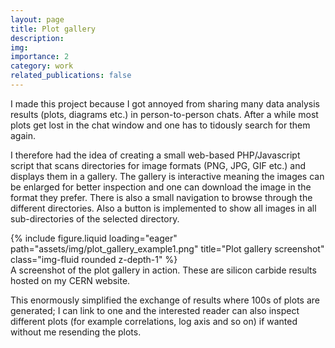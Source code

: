 ```yaml
---
layout: page
title: Plot gallery
description: 
img: 
importance: 2
category: work
related_publications: false
---
```


I made this project because I got annoyed from sharing many data analysis results (plots, diagrams etc.) in person-to-person chats.
After a while most plots get lost in the chat window and one has to tidously search for them again.

I therefore had the idea of creating a small web-based PHP/Javascript script that scans directories for image formats (PNG, JPG, GIF etc.) and displays them in a gallery.
The gallery is interactive meaning the images can be enlarged for better inspection and one can download the image in the format they prefer.
There is also a small navigation to browse through the different directories.
Also a button is implemented to show all images in all sub-directories of the selected directory.

<div class="row justify-content-sm-center">
    <div class="col-sm-9 mt-3 mt-md-0">
        {% include figure.liquid loading="eager" path="assets/img/plot_gallery_example1.png" title="Plot gallery screenshot" class="img-fluid rounded z-depth-1" %}
    </div>
</div>
<div class="caption">
    A screenshot of the plot gallery in action. These are silicon carbide results hosted on my CERN website.
</div>

This enormously simplified the exchange of results where 100s of plots are generated; I can link to one and the interested reader can also inspect different plots (for example correlations, log axis and so on) if wanted without me resending the plots.